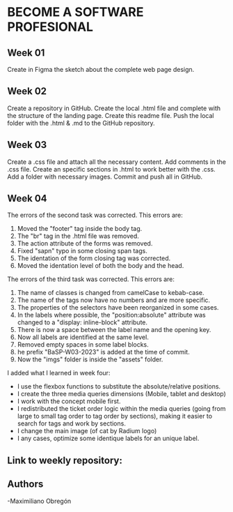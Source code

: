 # BECOME A SOFTWARE PROFESIONAL

## Week 01
Create in Figma the sketch about the complete web page design.

## Week 02
Create a repository in GitHub.
Create the local .html file and complete with the structure of the landing page.
Create this readme file.
Push the local folder with the .html & .md to the GitHub repository.

## Week 03
Create a .css file and attach all the necessary content.
Add comments in the .css file.
Create an specific sections in .html to work better with the .css.
Add a folder with necessary images.
Commit and push all in GitHub.

## Week 04
The errors of the second task was corrected. This errors are: 
1. Moved the "footer" tag inside the body tag.
2. The "br" tag in the .html file was removed.
3. The action attribute of the forms was removed.
4. Fixed "sapn" typo in some closing span tags.
5. The identation of the form closing tag was corrected.
6. Moved the identation level of both the body and the head.

The errors of the third task was corrected. This errors are:
1.  The name of classes is changed from camelCase to kebab-case.
2. The name of the tags now have no numbers and are more specific.
3. The properties of the selectors have been reorganized in some cases.
4. In the labels where possible, the "position:absolute" attribute was changed to a "display: inline-block" attribute.
5. There is now a space between the label name and the opening key.
6. Now all labels are identified at the same level.
7. Removed empty spaces in some label blocks.
8. he prefix "BaSP-W03-2023" is added at the time of commit.
9. Now the "imgs" folder is inside the "assets" folder.

I added what I learned in week four:
- I use the flexbox functions to substitute the absolute/relative positions.
- I create the three media queries dimensions (Mobile, tablet and desktop)
- I work with the concept mobile first.
- I redistributed the ticket order logic within the media queries (going from large to small tag order to tag order by sections), making it easier to search for tags and work by sections.
- I change the main image (of cat by Radium logo)
- I any cases, optimize some identique labels for an unique label.

## Link to weekly repository: 


## Authors
-Maximiliano Obregón